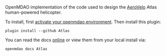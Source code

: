 OpenMDAO implementation of the code used to design the [AeroVelo](http://www.aerovelo.com/)
Atlas human-powered helicopter.

To install, first [activate your openmdao environment](http://openmdao.org/docs/getting-started/install.html). 
Then install this plugin: 

```plugin install --github Atlas```

You can read the docs [online](http://openmdao-plugins.github.io/Atlas/) or view them from your local install via:  

```openmdao docs Atlas```

